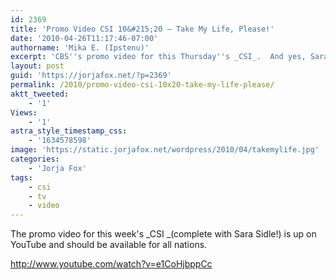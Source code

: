 ```yaml
---
id: 2369
title: 'Promo Video CSI 10&#215;20 — Take My Life, Please!'
date: '2010-04-26T11:17:46-07:00'
authorname: 'Mika E. (Ipstenu)'
excerpt: 'CBS''s promo video for this Thursday''s _CSI_.  And yes, Sara''s in there.'
layout: post
guid: 'https://jorjafox.net/?p=2369'
permalink: /2010/promo-video-csi-10x20-take-my-life-please/
aktt_tweeted:
    - '1'
Views:
    - '1'
astra_style_timestamp_css:
    - '1634578598'
image: 'https://static.jorjafox.net/wordpress/2010/04/takemylife.jpg'
categories:
    - 'Jorja Fox'
tags:
    - csi
    - tv
    - video
---
```


The promo video for this week's _CSI _(complete with Sara Sidle!) is up on YouTube and should be available for all nations.

http://www.youtube.com/watch?v=e1CoHjbppCc
